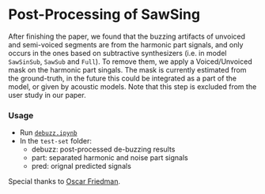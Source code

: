 # Post-Processing of SawSing



After finishing the paper, we found that the buzzing artifacts of unvoiced and semi-voiced segments are from the harmonic part signals, and only occurs in the ones based on subtractive synthesizers (i.e. in model `SawSinSub`, `SawSub` and `Full`). To remove them, we apply a Voiced/Unvoiced mask on the harmonic part singals. The mask is currently estimated from the ground-truth, in the future this could be integrated as a part of the model, or given by acoustic models. Note that this step is excluded from the user study in our paper.

### Usage
* Run [`debuzz.ipynb`](./debuzz.ipynb)
* In the `test-set` folder:
    * debuzz: post-processed de-buzzing results
    * part: separated harmonic and noise part signals
    * pred: orignal predicted signals

Special thanks to [Oscar Friedman](https://github.com/OscarFree).
